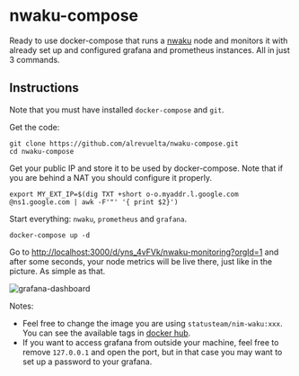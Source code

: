 # nwaku-compose

Ready to use docker-compose that runs a [nwaku](https://github.com/waku-org/nwaku) node and monitors it with already set up and configured grafana and prometheus instances. All in just 3 commands.

## Instructions

Note that you must have installed `docker-compose` and `git`.

Get the code:

```console
git clone https://github.com/alrevuelta/nwaku-compose.git
cd nwaku-compose
```

Get your public IP and store it to be used by docker-compose. Note that if you are behind a NAT you should configure it properly.

```console
export MY_EXT_IP=$(dig TXT +short o-o.myaddr.l.google.com @ns1.google.com | awk -F'"' '{ print $2}')
```

Start everything: `nwaku`, `prometheus` and `grafana`.
```console
docker-compose up -d
```

Go to [http://localhost:3000/d/yns_4vFVk/nwaku-monitoring?orgId=1](http://localhost:3000/d/yns_4vFVk/nwaku-monitoring?orgId=1) and after some seconds, your node metrics will be live there, just like in the picture. As simple as that.

![grafana-dashboard](https://i.ibb.co/C6m7JHN/Screenshot-2022-12-01-at-11-09-28.png)


Notes:
* Feel free to change the image you are using `statusteam/nim-waku:xxx`. You can see the available tags in [docker hub](https://hub.docker.com/r/statusteam/nim-waku).
* If you want to access grafana from outside your machine, feel free to remove `127.0.0.1` and open the port, but in that case you may want to set up a password to your grafana.